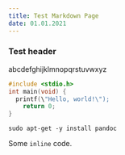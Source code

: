 ```yaml
--- 
title: Test Markdown Page
date: 01.01.2021
---
```

### Test header
abcdefghijklmnopqrstuvwxyz
```c
#include <stdio.h>
int main(void) {
  printf(\"Hello, world!\");
    return 0;
}
```
```
sudo apt-get -y install pandoc
```
Some `inline` code.
